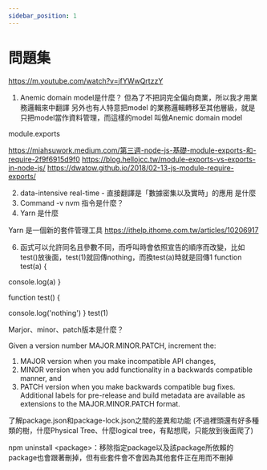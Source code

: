 ```yaml
---
sidebar_position: 1
---
```


# 問題集


https://m.youtube.com/watch?v=jfYWwQrtzzY

1. Anemic domain model是什麼？
但為了不把詞完全偏向商業，所以我才用業務邏輯來中翻譯
另外也有人特意把model 的業務邏輯轉移至其他層級，就是只把model當作資料管理，而這樣的model 叫做Anemic domain model


module.exports

https://miahsuwork.medium.com/第三週-node-js-基礎-module-exports-和-require-2f9f6915d9f0
https://blog.hellojcc.tw/module-exports-vs-exports-in-node-js/
https://dwatow.github.io/2018/02-13-js-module-require-exports/

2. data-intensive real-time - 直接翻譯是「數據密集以及實時」的應用 是什麼
3. Command -v nvm 指令是什麼？
4. Yarn 是什麼

Yarn 是一個新的套件管理工具
https://ithelp.ithome.com.tw/articles/10206917


6. 函式可以允許同名且參數不同，而呼叫時會依照宣告的順序而改變，比如test()放後面，test(1)就回傳nothing，而換test(a)時就是回傳1
function test(a) {

  console.log(a)
}

function test() {

  console.log('nothing')
}
test(1)

Marjor、minor、patch版本是什麼？

Given a version number MAJOR.MINOR.PATCH, increment the:
1. MAJOR version when you make incompatible API changes,
2. MINOR version when you add functionality in a backwards compatible manner, and
3. PATCH version when you make backwards compatible bug fixes.
Additional labels for pre-release and build metadata are available as extensions to the MAJOR.MINOR.PATCH format.

了解package.json和package-lock.json之間的差異和功能 (不過裡頭還有好多種類的樹，什麼Physical Tree、什麼logical tree，有點想爬，只能放到後面爬了)


npm uninstall &lt;package&gt;：移除指定package以及該package所依賴的package也會跟著刪掉，但有些套件會不會因為其他套件正在用而不刪掉


